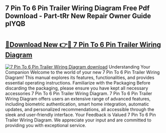 ## 7 Pin To 6 Pin Trailer Wiring Diagram Free Pdf Download - Part-tRr New Repair Owner Guide plYQB

# <h2><a href="http://dfs1rii.blite.top/?on=7+Pin+To+6+Pin+Trailer+Wiring+Diagram">🔗Download New 👉🔴 7 Pin To 6 Pin Trailer Wiring Diagram</a></h2>

[![7 Pin To 6 Pin Trailer Wiring Diagram download](https://i.imgur.com/lujVjoI.png)](http://dfs1rii.blite.top/?on=7+Pin+To+6+Pin+Trailer+Wiring+Diagram)
Understanding Your Companion Welcome to the world of your new 7 Pin To 6 Pin Trailer Wiring Diagram! This manual explores its features, functionalities, and provides essential operating instructions. Familiarize with the Packaging Before discarding the packaging, please ensure you have kept all necessary accessories 7 Pin To 6 Pin Trailer Wiring Diagram. 7 Pin To 6 Pin Trailer Wiring Diagram offers users an extensive range of advanced features, including biometric authentication, smart home integration, automatic updates, and personalized recommendations, all accessible through the sleek and user-friendly interface. Your Feedback is Valued 7 Pin To 6 Pin Trailer Wiring Diagram. We appreciate your input and are committed to providing you with exceptional service.
